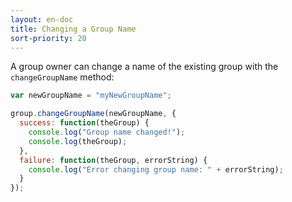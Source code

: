 ```yaml
---
layout: en-doc
title: Changing a Group Name
sort-priority: 20
---
```

A group owner can change a name of the existing group with the `changeGroupName` method:

```javascript
var newGroupName = "myNewGroupName";

group.changeGroupName(newGroupName, {
  success: function(theGroup) {
    console.log("Group name changed!");
    console.log(theGroup);
  },
  failure: function(theGroup, errorString) {
    console.log("Error changing group name: " + errorString);
  }
});
```
